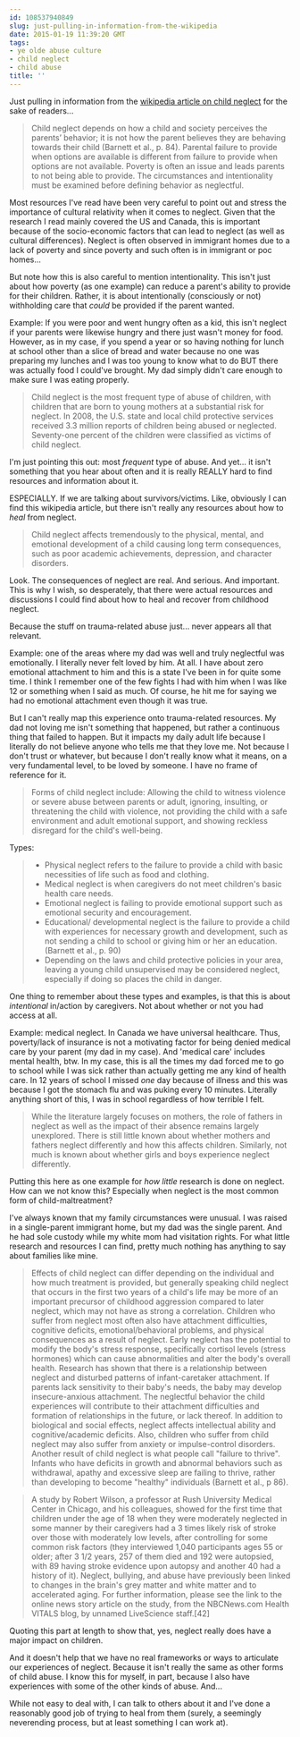 ```yaml
---
id: 108537940849
slug: just-pulling-in-information-from-the-wikipedia
date: 2015-01-19 11:39:20 GMT
tags:
- ye olde abuse culture
- child neglect
- child abuse
title: ''
---
```

Just pulling in information from the [wikipedia article on child neglect][1] for the sake of readers...

>Child neglect depends on how a child and society perceives the parents’ behavior; it is not how the parent believes they are behaving towards their child (Barnett et al., p. 84). Parental failure to provide when options are available is different from failure to provide when options are not available. Poverty is often an issue and leads parents to not being able to provide. The circumstances and intentionality must be examined before defining behavior as neglectful.

Most resources I've read have been very careful to point out and stress the importance of cultural relativity when it comes to neglect. Given that the research I read mainly covered the US and Canada, this is important because of the socio-economic factors that can lead to neglect (as well as cultural differences). Neglect is often observed in immigrant homes due to a lack of poverty and since poverty and such often is in immigrant or poc homes...

But note how this is also careful to mention intentionality. This isn't just about how poverty (as one example) can reduce a parent's ability to provide for their children. Rather, it is about intentionally (consciously or not) withholding care that _could_ be provided if the parent wanted. 

Example: If you were poor and went hungry often as a kid, this isn't neglect if your parents were likewise hungry and there just wasn't money for food. However, as in my case, if you spend a year or so having nothing for lunch at school other than a slice of bread and water because no one was preparing my lunches and I was too young to know what to do BUT there was actually food I could've brought. My dad simply didn't care enough to make sure I was eating properly.

>Child neglect is the most frequent type of abuse of children, with children that are born to young mothers at a substantial risk for neglect. In 2008, the U.S. state and local child protective services received 3.3 million reports of children being abused or neglected. Seventy-one percent of the children were classified as victims of child neglect.

I'm just pointing this out: most _frequent_ type of abuse. And yet... it isn't something that you hear about often and it is really REALLY hard to find resources and information about it. 

ESPECIALLY. If we are talking about survivors/victims. Like, obviously I can find this wikipedia article, but there isn't really any resources about how to _heal_ from neglect.

>Child neglect affects tremendously to the physical, mental, and emotional development of a child causing long term consequences, such as poor academic achievements, depression, and character disorders. 

Look. The consequences of neglect are real. And serious. And important. This is why I wish, so desperately, that there were actual resources and discussions I could find about how to heal and recover from childhood neglect. 

Because the stuff on trauma-related abuse just... never appears all that relevant.

Example: one of the areas where my dad was well and truly neglectful was emotionally. I literally never felt loved by him. At all. I have about zero emotional attachment to him and this is a state I've been in for quite some time. I think I remember one of the few fights I had with him when I was like 12 or something when I said as much. Of course, he hit me for saying we had no emotional attachment even though it was true.

But I can't really map this experience onto trauma-related resources. My dad not loving me isn't something that happened, but rather a continuous thing that failed to happen. But it impacts my daily adult life because I literally do not believe anyone who tells me that they love me. Not because I don't trust or whatever, but because I don't really know what it means, on a very fundamental level, to be loved by someone. I have no frame of reference for it.

> Forms of child neglect include: Allowing the child to witness violence or severe abuse between parents or adult, ignoring, insulting, or threatening the child with violence, not providing the child with a safe environment and adult emotional support, and showing reckless disregard for the child's well-being.

Types:

>- Physical neglect refers to the failure to provide a child with basic necessities of life such as food and clothing.
>- Medical neglect is when caregivers do not meet children's basic health care needs.
>- Emotional neglect is failing to provide emotional support such as emotional security and encouragement.
>- Educational/ developmental neglect is the failure to provide a child with experiences for necessary growth and development, such as not sending a child to school or giving him or her an education. (Barnett et al., p. 90)
>- Depending on the laws and child protective policies in your area, leaving a young child unsupervised may be considered neglect, especially if doing so places the child in danger.

One thing to remember about these types and examples, is that this is about _intentional_ in/action by caregivers. Not about whether or not you had access at all.

Example: medical neglect. In Canada we have universal healthcare. Thus, poverty/lack of insurance is not a motivating factor for being denied medical care by your parent (my dad in my case). And 'medical care' includes mental health, btw. In my case, this is all the times my dad forced me to go to school while I was sick rather than actually getting me any kind of health care. In 12 years of school I missed _one_ day because of illness and this was because I got the stomach flu and was puking every 10 minutes. Literally anything short of this, I was in school regardless of how terrible I felt. 

> While the literature largely focuses on mothers, the role of fathers in neglect as well as the impact of their absence remains largely unexplored. There is still little known about whether mothers and fathers neglect differently and how this affects children. Similarly, not much is known about whether girls and boys experience neglect differently.

Putting this here as one example for _how little_ research is done on neglect. How can we not know this? Especially when neglect is the most common form of child-maltreatment? 

I've always known that my family circumstances were unusual. I was raised in a single-parent immigrant home, but my dad was the single parent. And he had sole custody while my white mom had visitation rights. For what little research and resources I can find, pretty much nothing has anything to say about families like mine. 

>Effects of child neglect can differ depending on the individual and how much treatment is provided, but generally speaking child neglect that occurs in the first two years of a child's life may be more of an important precursor of childhood aggression compared to later neglect, which may not have as strong a correlation. Children who suffer from neglect most often also have attachment difficulties, cognitive deficits, emotional/behavioral problems, and physical consequences as a result of neglect. Early neglect has the potential to modify the body's stress response, specifically cortisol levels (stress hormones) which can cause abnormalities and alter the body's overall health. Research has shown that there is a relationship between neglect and disturbed patterns of infant-caretaker attachment. If parents lack sensitivity to their baby's needs, the baby may develop insecure-anxious attachment. The neglectful behavior the child experiences will contribute to their attachment difficulties and formation of relationships in the future, or lack thereof. In addition to biological and social effects, neglect affects intellectual ability and cognitive/academic deficits. Also, children who suffer from child neglect may also suffer from anxiety or impulse-control disorders. Another result of child neglect is what people call "failure to thrive". Infants who have deficits in growth and abnormal behaviors such as withdrawal, apathy and excessive sleep are failing to thrive, rather than developing to become "healthy" individuals (Barnett et al., p 86).

>A study by Robert Wilson, a professor at Rush University Medical Center in Chicago, and his colleagues, showed for the first time that children under the age of 18 when they were moderately neglected in some manner by their caregivers had a 3 times likely risk of stroke over those with moderately low levels, after controlling for some common risk factors (they interviewed 1,040 participants ages 55 or older; after 3 1/2 years, 257 of them died and 192 were autopsied, with 89 having stroke evidence upon autopsy and another 40 had a history of it). Neglect, bullying, and abuse have previously been linked to changes in the brain's grey matter and white matter and to accelerated aging. For further information, please see the link to the online news story article on the study, from the NBCNews.com Health VITALS blog, by unnamed LiveScience staff.[42]

Quoting this part at length to show that, yes, neglect really does have a major impact on children.

And it doesn't help that we have no real frameworks or ways to articulate our experiences of neglect. Because it isn't really the same as other forms of child abuse. I know this for myself, in part, because I also have experiences with some of the other kinds of abuse. And...

While not easy to deal with, I can talk to others about it and I've done a reasonably good job of trying to heal from them (surely, a seemingly neverending process, but at least something I can work at). 

[1]: http://biyuti.com/1s
